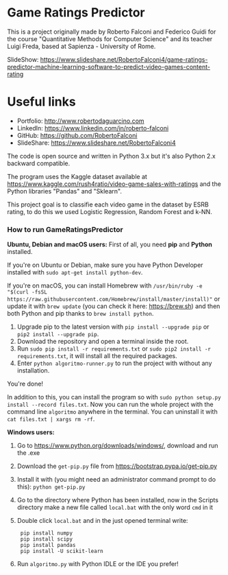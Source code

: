 # Game Ratings Predictor  

This is a project originally made by Roberto Falconi and Federico Guidi for the course "Quantitative Methods for Computer Science" and its teacher Luigi Freda, based at Sapienza - University of Rome.  
  
SlideShow: https://www.slideshare.net/RobertoFalconi4/game-ratings-predictor-machine-learning-software-to-predict-video-games-content-rating  

# Useful links
- Portfolio: http://www.robertodaguarcino.com  
- LinkedIn: https://www.linkedin.com/in/roberto-falconi  
- GitHub: https://github.com/RobertoFalconi  
- SlideShare: https://www.slideshare.net/RobertoFalconi4  
  
The code is open source and written in Python 3.x but it's also Python 2.x backward compatible.  

The program uses the Kaggle dataset available at https://www.kaggle.com/rush4ratio/video-game-sales-with-ratings and the Python libraries "Pandas" and "Sklearn".  

This project goal is to classifie each video game in the dataset by ESRB rating, to do this we used Logistic Regression, Random Forest and k-NN.  

### How to run GameRatingsPredictor
**Ubuntu, Debian and macOS users:**
First of all, you need **pip** and **Python** installed. 

If you're on Ubuntu or Debian, make sure you have Python Developer installed with `sudo apt-get install python-dev`. 

If you're on macOS, you can install Homebrew with `/usr/bin/ruby -e "$(curl -fsSL https://raw.githubusercontent.com/Homebrew/install/master/install)"` or update it with `brew update` (you can check it here: https://brew.sh) and then both Python and pip thanks to `brew install python`.

1. Upgrade pip to the latest version with `pip install --upgrade pip` or `pip2 install --upgrade pip`.
2. Download the repository and open a terminal inside the root.
3. Run `sudo pip install -r requirements.txt` or `sudo pip2 install -r requirements.txt`, it will install all the required packages.
4. Enter `python algoritmo-runner.py` to run the project with without any installation.

You're done!

In addition to this, you can install the program so with `sudo python setup.py install --record files.txt`. Now you can run the whole project with the command line `algoritmo` anywhere in the terminal. You can uninstall it with `cat files.txt | xargs rm -rf`.


**Windows users:**
1. Go to https://www.python.org/downloads/windows/, download and run the .exe
2. Download the `get-pip.py` file from https://bootstrap.pypa.io/get-pip.py
3. Install it with (you might need an administrator command prompt to do this):
	`python get-pip.py`
4. Go to the directory where Python has been installed, now in the Scripts directory make a new file called `local.bat` with the only word `cmd` in it
3. Double click `local.bat` and in the just opened terminal write:
	    
	    pip install numpy
	    pip install scipy
	    pip install pandas
	    pip install -U scikit-learn
4. Run `algoritmo.py` with Python IDLE or the IDE you prefer!
